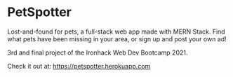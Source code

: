 # PetSpotter
Lost-and-found for pets, a full-stack web app made with MERN Stack. Find what pets have been missing in your area, or sign up and post your own ad!

3rd and final project of the Ironhack Web Dev Bootcamp 2021. 

Check it out at: https://petspotter.herokuapp.com
